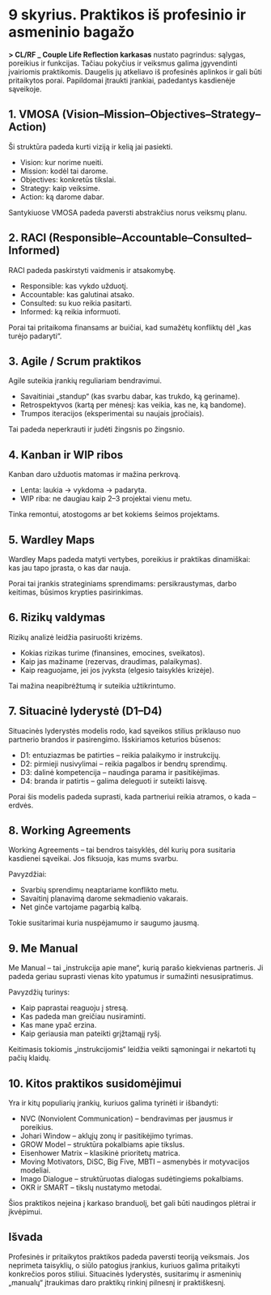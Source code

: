 <div style="page-break-before: always;"></div>

# 9 skyrius. Praktikos iš profesinio ir asmeninio bagažo

**> CL/RF _ Couple Life Reflection karkasas** nustato pagrindus: sąlygas, poreikius ir funkcijas. Tačiau pokyčius ir veiksmus galima įgyvendinti įvairiomis praktikomis. Daugelis jų atkeliavo iš profesinės aplinkos ir gali būti pritaikytos porai. Papildomai įtraukti įrankiai, padedantys kasdienėje sąveikoje.

## 1. VMOSA (Vision–Mission–Objectives–Strategy–Action)

Ši struktūra padeda kurti viziją ir kelią jai pasiekti.

- Vision: kur norime nueiti.
- Mission: kodėl tai darome.
- Objectives: konkretūs tikslai.
- Strategy: kaip veiksime.
- Action: ką darome dabar.

Santykiuose VMOSA padeda paversti abstrakčius norus veiksmų planu.

## 2. RACI (Responsible–Accountable–Consulted–Informed)

RACI padeda paskirstyti vaidmenis ir atsakomybę.

- Responsible: kas vykdo užduotį.
- Accountable: kas galutinai atsako.
- Consulted: su kuo reikia pasitarti.
- Informed: ką reikia informuoti.

Porai tai pritaikoma finansams ar buičiai, kad sumažėtų konfliktų dėl „kas turėjo padaryti“.

## 3. Agile / Scrum praktikos

Agile suteikia įrankių reguliariam bendravimui.

- Savaitiniai „standup“ (kas svarbu dabar, kas trukdo, ką geriname).
- Retrospektyvos (kartą per mėnesį: kas veikia, kas ne, ką bandome).
- Trumpos iteracijos (eksperimentai su naujais įpročiais).

Tai padeda neperkrauti ir judėti žingsnis po žingsnio.

## 4. Kanban ir WIP ribos

Kanban daro užduotis matomas ir mažina perkrovą.

- Lenta: laukia → vykdoma → padaryta.
- WIP riba: ne daugiau kaip 2–3 projektai vienu metu.

Tinka remontui, atostogoms ar bet kokiems šeimos projektams.

## 5. Wardley Maps

Wardley Maps padeda matyti vertybes, poreikius ir praktikas dinamiškai: kas jau tapo įprasta, o kas dar nauja.

Porai tai įrankis strateginiams sprendimams: persikraustymas, darbo keitimas, būsimos krypties pasirinkimas.

## 6. Rizikų valdymas

Rizikų analizė leidžia pasiruošti krizėms.

- Kokias rizikas turime (finansines, emocines, sveikatos).
- Kaip jas mažiname (rezervas, draudimas, palaikymas).
- Kaip reaguojame, jei jos įvyksta (elgesio taisyklės krizėje).

Tai mažina neapibrėžtumą ir suteikia užtikrintumo.

## 7. Situacinė lyderystė (D1–D4)

Situacinės lyderystės modelis rodo, kad sąveikos stilius priklauso nuo partnerio brandos ir pasirengimo. Išskiriamos keturios būsenos:

- D1: entuziazmas be patirties – reikia palaikymo ir instrukcijų.
- D2: pirmieji nusivylimai – reikia pagalbos ir bendrų sprendimų.
- D3: dalinė kompetencija – naudinga parama ir pasitikėjimas.
- D4: branda ir patirtis – galima deleguoti ir suteikti laisvę.

Porai šis modelis padeda suprasti, kada partneriui reikia atramos, o kada – erdvės.

## 8. Working Agreements

Working Agreements – tai bendros taisyklės, dėl kurių pora susitaria kasdienei sąveikai. Jos fiksuoja, kas mums svarbu.

Pavyzdžiai:

- Svarbių sprendimų neaptariame konflikto metu.
- Savaitinį planavimą darome sekmadienio vakarais.
- Net ginče vartojame pagarbią kalbą.

Tokie susitarimai kuria nuspėjamumo ir saugumo jausmą.

## 9. Me Manual

Me Manual – tai „instrukcija apie mane“, kurią parašo kiekvienas partneris. Ji padeda geriau suprasti vienas kito ypatumus ir sumažinti nesusipratimus.

Pavyzdžių turinys:

- Kaip paprastai reaguoju į stresą.
- Kas padeda man greičiau nusiraminti.
- Kas mane ypač erzina.
- Kaip geriausia man pateikti grįžtamąjį ryšį.

Keitimasis tokiomis „instrukcijomis“ leidžia veikti sąmoningai ir nekartoti tų pačių klaidų.

## 10. Kitos praktikos susidomėjimui

Yra ir kitų populiarių įrankių, kuriuos galima tyrinėti ir išbandyti:

- NVC (Nonviolent Communication) – bendravimas per jausmus ir poreikius.
- Johari Window – aklųjų zonų ir pasitikėjimo tyrimas.
- GROW Model – struktūra pokalbiams apie tikslus.
- Eisenhower Matrix – klasikinė prioritetų matrica.
- Moving Motivators, DiSC, Big Five, MBTI – asmenybės ir motyvacijos modeliai.
- Imago Dialogue – struktūruotas dialogas sudėtingiems pokalbiams.
- OKR ir SMART – tikslų nustatymo metodai.

Šios praktikos neįeina į karkaso branduolį, bet gali būti naudingos plėtrai ir įkvėpimui.

## Išvada

Profesinės ir pritaikytos praktikos padeda paversti teoriją veiksmais. Jos neprimeta taisyklių, o siūlo patogius įrankius, kuriuos galima pritaikyti konkrečios poros stiliui. Situacinės lyderystės, susitarimų ir asmeninių „manualų“ įtraukimas daro praktikų rinkinį pilnesnį ir praktiškesnį.
